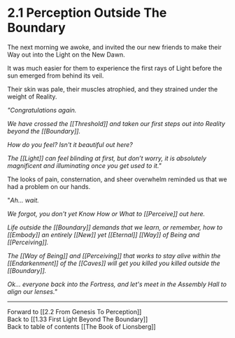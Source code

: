 # 2.1 Perception Outside The Boundary
The next morning we awoke, and invited the our new friends to make their Way out into the Light on the New Dawn. 

It was much easier for them to experience the first rays of Light before the sun emerged from behind its veil. 

Their skin was pale, their muscles atrophied, and they strained under the weight of Reality. 

_"Congratulations again._

_We have crossed the [[Threshold]] and taken our first steps out into Reality beyond the [[Boundary]]._

_How do you feel? Isn't it beautiful out here?_

_The [[Light]] can feel blinding at first, but don’t worry, it is absolutely magnificent and illuminating once you get used to it."_

The looks of pain, consternation, and sheer overwhelm reminded us that we had a problem on our hands. 

"_Ah... wait._

_We forgot, you don't yet Know How or What to [[Perceive]] out here._  

_Life outside the [[Boundary]] demands that we learn, or remember, how to [[Embody]] an entirely [[New]] yet [[Eternal]] [[Way]] of Being and [[Perceiving]]._  

_The [[Way of Being]] and [[Perceiving]] that works to stay alive within the [[Endarkenment]] of the [[Caves]] will get you killed you killed outside the [[Boundary]]._  

_Ok... everyone back into the Fortress, and let's meet in the Assembly Hall to align our lenses."_

___

Forward to [[2.2 From Genesis To Perception]]  
Back to [[1.33 First Light Beyond The Boundary]]  
Back to table of contents [[The Book of Lionsberg]]  
